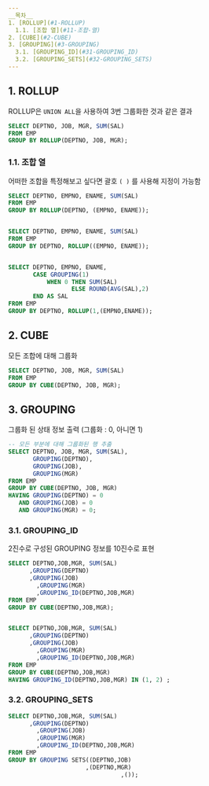 ```yaml
---
__목차__
1. [ROLLUP](#1-ROLLUP)  
  1.1. [조합 열](#11-조합-열)
2. [CUBE](#2-CUBE)  
3. [GROUPING](#3-GROUPING)  
  3.1. [GROUPING_ID](#31-GROUPING_ID)  
  3.2. [GROUPING_SETS](#32-GROUPING_SETS)
---
```


## 1. ROLLUP
ROLLUP은 ```UNION ALL```을 사용하여 3번 그룹화한 것과 같은 결과
```SQL
SELECT DEPTNO, JOB, MGR, SUM(SAL)
FROM EMP
GROUP BY ROLLUP(DEPTNO, JOB, MGR);
```

### 1.1. 조합 열
어떠한 조합을 특정해보고 싶다면 괄호 ```( )``` 를 사용해 지정이 가능함
```SQL
SELECT DEPTNO, EMPNO, ENAME, SUM(SAL) 
FROM EMP 
GROUP BY ROLLUP(DEPTNO, (EMPNO, ENAME));


SELECT DEPTNO, EMPNO, ENAME, SUM(SAL) 
FROM EMP 
GROUP BY DEPTNO, ROLLUP((EMPNO, ENAME));


SELECT DEPTNO, EMPNO, ENAME, 
       CASE GROUPING(1) 
           WHEN 0 THEN SUM(SAL) 
                  ELSE ROUND(AVG(SAL),2)
       END AS SAL
FROM EMP 
GROUP BY DEPTNO, ROLLUP(1,(EMPNO,ENAME)); 
```


## 2. CUBE
모든 조합에 대해 그룹화
```SQL
SELECT DEPTNO, JOB, MGR, SUM(SAL)
FROM EMP 
GROUP BY CUBE(DEPTNO, JOB, MGR);
```


## 3. GROUPING
그룹화 된 상태 정보 출력 (그룹화 : 0, 아니면 1)
```SQL
-- 모든 부분에 대해 그룹화된 행 추출
SELECT DEPTNO, JOB, MGR, SUM(SAL), 
       GROUPING(DEPTNO), 
       GROUPING(JOB), 
       GROUPING(MGR) 
FROM EMP 
GROUP BY CUBE(DEPTNO, JOB, MGR)
HAVING GROUPING(DEPTNO) = 0
   AND GROUPING(JOB) = 0
   AND GROUPING(MGR) = 0;
```

### 3.1. GROUPING_ID
2진수로 구성된 GROUPING 정보를 10진수로 표현
```SQL
SELECT DEPTNO,JOB,MGR, SUM(SAL)
      ,GROUPING(DEPTNO)
  	  ,GROUPING(JOB)
	    ,GROUPING(MGR) 
	    ,GROUPING_ID(DEPTNO,JOB,MGR) 
FROM EMP 
GROUP BY CUBE(DEPTNO,JOB,MGR);


SELECT DEPTNO,JOB,MGR, SUM(SAL)
      ,GROUPING(DEPTNO)
  	  ,GROUPING(JOB)
	    ,GROUPING(MGR) 
	    ,GROUPING_ID(DEPTNO,JOB,MGR) 
FROM EMP 
GROUP BY CUBE(DEPTNO,JOB,MGR)
HAVING GROUPING_ID(DEPTNO,JOB,MGR) IN (1, 2) ;
```

### 3.2. GROUPING_SETS
```SQL
SELECT DEPTNO,JOB,MGR, SUM(SAL)
      ,GROUPING(DEPTNO)
	    ,GROUPING(JOB)
	    ,GROUPING(MGR) 
	    ,GROUPING_ID(DEPTNO,JOB,MGR) 
FROM EMP 
GROUP BY GROUPING SETS((DEPTNO,JOB)
                      ,(DEPTNO,MGR)
					            ,());
```
